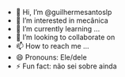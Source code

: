 - 👋 Hi, I’m @guilhermesantoslp
- 👀 I’m interested in mecânica 
- 🌱 I’m currently learning ...
- 💞️ I’m looking to collaborate on 
- 📫 How to reach me ...
- 😄 Pronouns: Ele/dele
- ⚡ Fun fact: não sei sobre ainda

<!---
guilhermesantoslp/guilhermesantoslp is a ✨ special ✨ repository because its `README.md` (this file) appears on your GitHub profile.
You can click the Preview link to take a look at your changes.
--->
